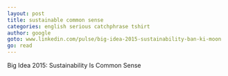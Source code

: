 ```yaml
---
layout: post
title: sustainable common sense
categories: english serious catchphrase tshirt
author: google
goto: www.linkedin.com/pulse/big-idea-2015-sustainability-ban-ki-moon
go: read
---
```

Big Idea 2015: Sustainability Is Common Sense

